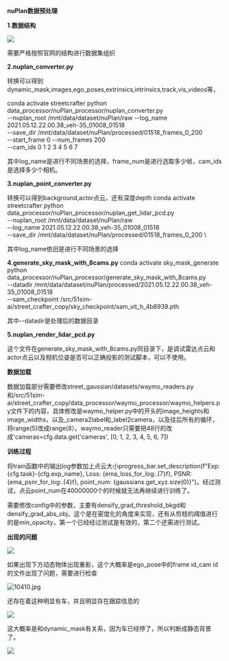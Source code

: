 **nuPlan数据预处理**

**1.数据结构**

![](https://pingcode.51aes.com/atlas/files/public/68ec987aad5473847dbfcbd1?token=eyJhbGciOiJIUzI1NiIsInR5cCI6IkpXVCJ9.eyJ1aWRfZm9yX3B1YmljX2ltYWdlIjoiOGI2YmY1ZjE0MGIzNDA5M2I3ODIxMGE4ODVkZjI0ZmUiLCJ0ZWFtX2Zvcl9wdWJsaWNfaW1hZ2UiOiI2NTYxNTM3ODJjNTk1MGIxZjRhMGIwZmQiLCJpc19pbnRlcm5hbF90b2tlbiI6dHJ1ZSwiaWF0IjoxNzYxMTAyNDM4LCJleHAiOjE3NjExMTMyMzh9.19SsR85RhuW_EwXE2Q4oL06uE9xJ0Tnx8cAZ7WzeWaQ)

需要严格按照官网的结构进行数据集组织

**2.nuplan_converter.py**

转换可以得到dynamic_mask,images,ego_poses,extrinsics,intrinsics,track,vis_videos等，

conda activate streetcrafter
python data_processor/nuPlan_processor/nuplan_converter.py \
--nuplan_root /mnt/data/dataset/nuPlan/raw 
--log_name 2021.05.12.22.00.38_veh-35_01008_01518 \
--save_dir /mnt/data/dataset/nuPlan/processed/01518_frames_0_200 \
--start_frame 0 --num_frames 200 \
--cam_ids 0 1 2 3 4 5 6 7

其中log_name是进行不同场景的选择，frame_num是进行选取多少帧，cam_ids是选择多少个相机。

**3.nuplan_point_converter.py**

转换可以得到background,actor点云，还有深度depth
conda activate streetcrafter
python data_processor/nuPlan_processor/nuplan_get_lidar_pcd.py \
--nuplan_root /mnt/data/dataset/nuPlan/raw \
--log_name 2021.05.12.22.00.38_veh-35_01008_01518 \
--save_dir /mnt/data/dataset/nuPlan/processed/01518_frames_0_200 \

其中log_name依旧是进行不同场景的选择

**4.generate_sky_mask_with_8cams.py**
conda activate sky_mask_generate
python  data_processor/nuPlan_processor/generate_sky_mask_with_8cams.py \
--datadir /mnt/data/dataset/nuPlan/processed/2021.05.12.22.00.38_veh-35_01008_01518 \
--sam_checkpoint /src/51sim-ai/street_crafter_copy/sky_checkpoint/sam_vit_h_4b8939.pth

其中--datadir是处理后的数据目录

**5.nuplan_render_lidar_pcd.py**

这个文件在generate_sky_mask_with_8cams.py同目录下，是调试雷达点云和actor点云以及相机位姿是否可以正确投影的测试脚本，可以不使用。

**数据加载**

数据加载部分需要修改street_gaussian/datasets/waymo_readers.py和/src/51sim-ai/street_crafter_copy/data_processor/waymo_processor/waymo_helpers.py文件下的内容，具体修改是waymo_helper.py中的开头的image_heights和image_widths，以及_camera2label和_label2camera，以及往后所有的循环，将range(5)改成range(8）。waymo_reader只需要把48行的改成'cameras=cfg.data.get('cameras', [0, 1, 2, 3, 4, 5, 6, 7])

**训练过程**

将train函数中的输出log参数加上点云大小progress_bar.set_description(f"Exp: {cfg.task}-{cfg.exp_name}, Loss: {ema_loss_for_log:.{7}f}, PSNR: {ema_psnr_for_log:.{4}f}, point_num: {gaussians.get_xyz.size(0)}")。经过测试，点云point_num在40000000个的时候就无法再继续进行训练了。

需要修改config中的参数，主要有densify_grad_threshold_bkgd和densify_grad_abs_obj，这个是在密度化的角度来实现，还有从剪枝的阈值进行的是min_opacity，第一个已经经过测试是有效的，第二个还需进行测试。

**出现的问题**

![](C:\Users\lvyexiangzi\Desktop\9020.jpg)

如果出现下方动态物体出现重影，这个大概率是ego_pose中的frame id_cam id的文件出现了问题，需要进行检查

![10410.jpg](C:\Users\lvyexiangzi\Desktop\10410.jpg)

还存在着这种明显有车，并且明显存在跟踪信息的

![](C:\Users\lvyexiangzi\AppData\Roaming\marktext\images\2025-10-22-11-45-08-image.png)

这大概率是和dynamic_mask有关系，因为车已经停了，所以判断成静态背景了。

![](C:\Users\lvyexiangzi\Desktop\000090_1.png)
